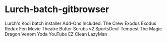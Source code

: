 # Lurch-batch-gitbrowser
Lurch's Kodi batch installer 
Add-Ons Included:
The Crew
Exodus
Exodus Redux
Fen
Movie Theatre Butter
Scrubs v2
SportsDevil
Tempest
The Magic Dragon
Venom
Yoda
YouTube
EZ Clean
LazyMan
